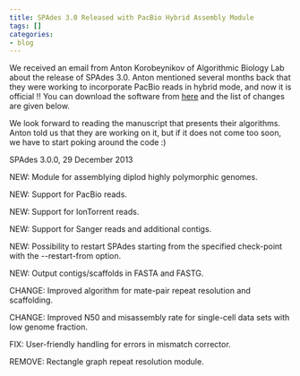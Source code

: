 ```yaml
---
title: SPAdes 3.0 Released with PacBio Hybrid Assembly Module
tags: []
categories:
- blog
---
```

We received an email from Anton Korobeynikov of Algorithmic Biology Lab about
the release of SPAdes 3.0. Anton mentioned several months back that they were
working to incorporate PacBio reads in hybrid mode, and now it is official !!
You can download the software from
[here](http://spades.bioinf.spbau.ru/release3.0.0/) and the list of changes
are given below.
<!--more-->

We look forward to reading the manuscript that presents their algorithms.
Anton told us that they are working on it, but if it does not come too soon,
we have to start poking around the code :)

>

SPAdes 3.0.0, 29 December 2013

NEW: Module for assemblying diplod highly polymorphic genomes.

NEW: Support for PacBio reads.

NEW: Support for IonTorrent reads.

NEW: Support for Sanger reads and additional contigs.

NEW: Possibility to restart SPAdes starting from the specified check-point
with the --restart-from option.

NEW: Output contigs/scaffolds in FASTA and FASTG.

CHANGE: Improved algorithm for mate-pair repeat resolution and scaffolding.

CHANGE: Improved N50 and misassembly rate for single-cell data sets with low
genome fraction.

FIX: User-friendly handling for errors in mismatch corrector.

REMOVE: Rectangle graph repeat resolution module.

